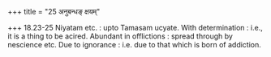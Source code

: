 +++
title = "25 अनुबन्धङ् क्षयम्"

+++
18.23-25 Niyatam etc. : upto Tamasam ucyate. With determination : i.e.,
it is a thing to be acired. Abundant in offlictions : spread through by
nescience etc. Due to ignorance : i.e. due to that which is born of
addiction.
